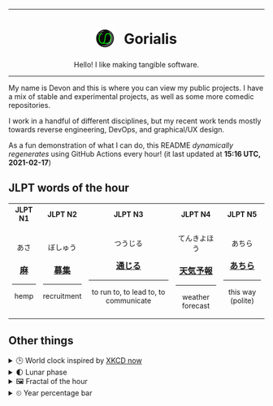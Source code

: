 ***

<h1 align="center">
<sub>
    <img src="readme/resources/avatar.png" height="36">
</sub>
&nbsp;
Gorialis
</h1>
<p align="center">
Hello! I like making tangible software.
</p>

***

My name is Devon and this is where you can view my public projects. I have a mix of stable and experimental projects, as well as some more comedic repositories.

I work in a handful of different disciplines, but my recent work tends mostly towards reverse engineering, DevOps, and graphical/UX design.

As a fun demonstration of what I can do, this README *dynamically regenerates* using GitHub Actions every hour! (it last updated at **15:16 UTC, 2021-02-17**)

<h2>JLPT words of the hour</h2>
<table>
    <tr>
        <th>JLPT N1</th>
        <th>JLPT N2</th>
        <th>JLPT N3</th>
        <th>JLPT N4</th>
        <th>JLPT N5</th>
    </tr>
    <tr>
        <td>
            <p align="center">あさ</p>
            <h3 align="center"><b><a href="https://jisho.org/search/%E9%BA%BB">麻</a></b></h3>
            <hr>
            <p align="center">hemp</p>
        </td>
        <td>
            <p align="center">ぼしゅう</p>
            <h3 align="center"><b><a href="https://jisho.org/search/%E5%8B%9F%E9%9B%86">募集</a></b></h3>
            <hr>
            <p align="center">recruitment</p>
        </td>
        <td>
            <p align="center">つうじる</p>
            <h3 align="center"><b><a href="https://jisho.org/search/%E9%80%9A%E3%81%98%E3%82%8B">通じる</a></b></h3>
            <hr>
            <p align="center">to run to,<wbr> to lead to,<wbr> to communicate</p>
        </td>
        <td>
            <p align="center">てんきよほう</p>
            <h3 align="center"><b><a href="https://jisho.org/search/%E5%A4%A9%E6%B0%97%E4%BA%88%E5%A0%B1">天気予報</a></b></h3>
            <hr>
            <p align="center">weather forecast</p>
        </td>
        <td>
            <p align="center">あちら</p>
            <h3 align="center"><b><a href="https://jisho.org/search/%E3%81%82%E3%81%A1%E3%82%89">あちら</a></b></h3>
            <hr>
            <p align="center">this way (polite)</p>
        </td>
    </tr>
</table>

<h2>Other things</h2>
<details>
<summary>🕒  World clock inspired by <a href="https://xkcd.com/now">XKCD now</a></summary>

> <img src="generated/now.png" width="512">

</details>
<details>
<summary>🌓 Lunar phase</summary>

The moon is approximately 22.01% through its phase (First Quarter).

</details>
<details>
<summary>&#x1f5bc; Fractal of the hour</summary>

> <img src="generated/fractal.png" width="512">

</details>
<details>
<summary>&#x23f2; Year percentage bar</summary>
<pre><code>2021 [██▁▁▁▁▁▁▁▁▁▁▁▁▁▁▁▁▁▁] 13.05%</code></pre>
</details>
